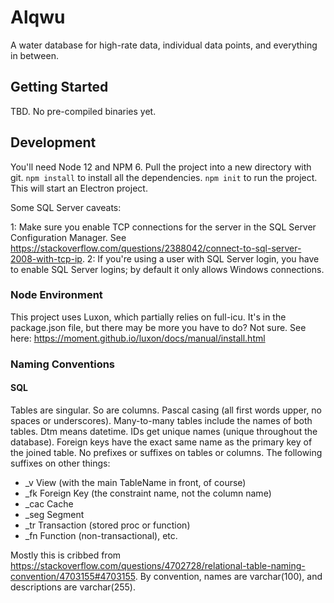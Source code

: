 Alqwu
=====
A water database for high-rate data, individual data points, and everything in between.

Getting Started
---------------
TBD.  No pre-compiled binaries yet.

Development
-----------
You'll need Node 12 and NPM 6.  Pull the project into a new directory with git.  `npm install` to install all the dependencies. `npm init` to run the project.  This will start an Electron project.

Some SQL Server caveats:

1: Make sure you enable TCP connections for the server in the SQL Server Configuration Manager.  See https://stackoverflow.com/questions/2388042/connect-to-sql-server-2008-with-tcp-ip.
2: If you're using a user with SQL Server login, you have to enable SQL Server logins; by default it only allows Windows connections.

### Node Environment
This project uses Luxon, which partially relies on full-icu.  It's in the package.json file, but there may be more you have to do?  Not sure.  See here: https://moment.github.io/luxon/docs/manual/install.html

### Naming Conventions
#### SQL
Tables are singular.  So are columns.  Pascal casing (all first words upper, no spaces or underscores).  Many-to-many tables include the names of both tables.  Dtm means datetime.  IDs get unique names (unique throughout the database).  Foreign keys have the exact same name as the primary key of the joined table.  No prefixes or suffixes on tables or columns.  The following suffixes on other things:
* _v View (with the main TableName in front, of course)
* _fk Foreign Key (the constraint name, not the column name)
* _cac Cache
* _seg Segment
* _tr Transaction (stored proc or function)
* _fn Function (non-transactional), etc.

Mostly this is cribbed from https://stackoverflow.com/questions/4702728/relational-table-naming-convention/4703155#4703155.
By convention, names are varchar(100), and descriptions are varchar(255).